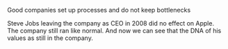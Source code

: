 Good companies set up processes and do not keep bottlenecks

Steve Jobs leaving the company as CEO in 2008 did no effect on Apple. The company still ran like normal. And now we can see that the DNA of his values as still in the company.